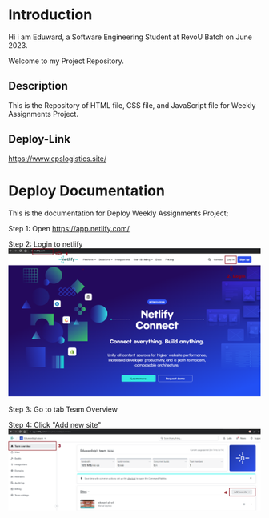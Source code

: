 
# Introduction

Hi i am Eduward, a Software Engineering Student at RevoU Batch on June 2023.

Welcome to my Project Repository.


## Description

This is the Repository of HTML file, CSS file, and JavaScript file for Weekly Assignments Project.


## Deploy-Link

https://www.epslogistics.site/

# Deploy Documentation

This is the documentation for Deploy Weekly Assignments Project;

Step 1: Open https://app.netlify.com/

Step 2: Login to netlify
![alt text](https://github.com/RevoU-FSSE-2/week-4-Eduwardstp/blob/main/pict/assets%20documentasi/Login%20%26%20Deploy%20Netlify/1-2%20login%20netlify.png?raw=true)

Step 3: Go to tab Team Overview

Step 4: Click "Add new site"
![alt text](https://github.com/RevoU-FSSE-2/week-4-Eduwardstp/blob/main/pict/assets%20documentasi/Login%20%26%20Deploy%20Netlify/3-4%20add%20new%20site.png?raw=true)
